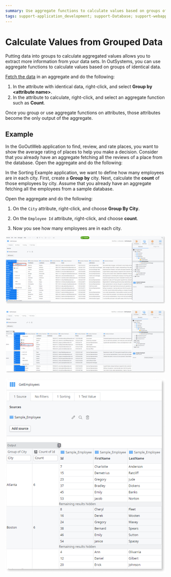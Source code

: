 ```yaml
---
summary: Use aggregate functions to calculate values based on groups of identical data.
tags: support-application_development; support-Database; support-webapps
---
```


# Calculate Values from Grouped Data

Putting data into groups to calculate aggregated values allows you to extract more information from your data sets. In OutSystems, you can use aggregate functions to calculate values based on groups of identical data.

[Fetch the data](<fetch-display.md>) in an aggregate and do the following:

1. In the attribute with identical data, right-click, and select **Group by &lt;attribute name&gt;**.
1. In the attribute to calculate, right-click, and select an aggregate function such as **Count**.

Once you group or use aggregate functions on attributes, those attributes become the only output of the aggregate.

## Example

In the GoOutWeb application to find, review, and rate places, you want to show the average rating of places to help you make a decision. Consider that you already have an aggregate fetching all the reviews of a place from the database. Open the aggregate and do the following:

In the Sorting Example application, we want to define how many employees are in each city. First, create a **Group by** city. Next, calculate the **count** of those employees by city. Assume that you already have an aggregate fetching all the employees from a sample database. 

Open the aggregate and do the following:

1. On the `City` attribute, right-click, and choose **Group By City**.

1. On the `Employee Id` attribute, right-click, and choose **count**.

1. Now you see how many employees are in each city.


![Group by city](images/group-calculate-ex-ss.png)

![Count employees](images/group-calculate-ex1-ss.png)

![Employees per city](images/group-calculate-ex2-ss.png)


